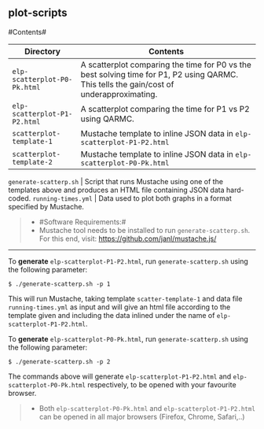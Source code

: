 
## **plot-scripts** ##


#Contents#

Directory | Contents															|
---------------|--------------------------------------------------------------------|
`elp-scatterplot-P0-Pk.html`			   | A scatterplot comparing the time for P0 vs the best solving time for P1, P2 using QARMC. This tells the gain/cost of underapproximating. 															|
`elp-scatterplot-P1-P2.html`			   | A scatterplot comparing the time for P1 vs P2 using QARMC.	 															|
`scatterplot-template-1`		   | Mustache template to inline JSON data in `elp-scatterplot-P1-P2.html`
`scatterplot-template-2`		   | Mustache template to inline JSON data in `elp-scatterplot-P0-Pk.html`

`generate-scatterp.sh`		   | Script that runs Mustache using one of the templates above and produces an HTML file containing JSON data hard-coded. 
`running-times.yml`		   | Data used to plot both graphs in a format specified by Mustache. 

> - #Software Requirements:#
> - Mustache tool needs to be installed to run `generate-scatterp.sh`. For this end, visit: https://github.com/janl/mustache.js/

----------

To **generate** `elp-scatterplot-P1-P2.html`, run `generate-scatterp.sh` using the following parameter:

`$ ./generate-scatterp.sh -p 1`

This will run Mustache, taking template `scatter-template-1` and data file `running-times.yml` as input and will give an html file according to the template given and including the data inlined under the name of `elp-scatterplot-P1-P2.html`.

To **generate** `elp-scatterplot-P0-Pk.html`, run `generate-scatterp.sh` using the following parameter:

`$ ./generate-scatterp.sh -p 2`

The commands above will generate `elp-scatterplot-P1-P2.html` and `elp-scatterplot-P0-Pk.html` respectively, to be opened with your favourite browser.

> - Both `elp-scatterplot-P0-Pk.html` and `elp-scatterplot-P1-P2.html` can be opened in all major browsers (Firefox, Chrome, Safari,..)
